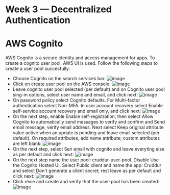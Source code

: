 # Week 3 — Decentralized Authentication

# AWS Cognito
AWS Cognito is a secure identity and access management for apps. To create a cognito user pool, AWS UI is used. Follow the following steps to create a user pool succesfully:
* Choose Cognito on the search services bar:
![image](https://user-images.githubusercontent.com/62669887/223292471-fcd06cfc-36d2-4f16-a6e1-92e5985265fe.png)
* Click on create user pool on the AWS console:
![image](https://user-images.githubusercontent.com/62669887/223292330-f3beb4cd-a664-45db-9650-03ec598f1f79.png)
* Leave cognito user pool selected (per default) and on Cognito user pool sing-in options, select user name and email, and click next:
![image](https://user-images.githubusercontent.com/62669887/223292757-4a190d29-7ac1-4296-a350-5ff8776bfbcb.png)
* On password policy select Cognito defaults. For Multi-factor authentication select Non-MFA. In user account recovery select Enable self-service account recovery and email only, and click next:
![image](https://user-images.githubusercontent.com/62669887/223293263-bb542cb2-0ec4-41a6-b30a-7c709f967a38.png)
* On the next step, enable Enable self-registration, then select Allow Cognito to automatically send messages to verify and confirm and Send email message, verify email address. Next select Keep original attribute value active when an update is pending and leave email selected (per default). On required attributes, add name attribute; custom attributes are left blank:
![image](https://user-images.githubusercontent.com/62669887/223294394-22e0df0b-9e07-4e5f-ab75-ceb7cebdd635.png)
* On the next step, select Sen email with cognito and leave everyting else as per default and click next:
![image](https://user-images.githubusercontent.com/62669887/223294850-32e46126-c086-4515-a573-2eab8948f8cb.png)
* On the next step name the user pool: cruddur-user-pool. Disable Use the Cognito Hosted UI. Select Public client and name the app: Cruddur and select Don't generate a client secret; rest leave as per default and click next:
![image](https://user-images.githubusercontent.com/62669887/223296240-ebc395a0-b65d-48ad-8ac8-b92f8a4c6942.png)
* Click revie and create and verify that the user-pool has been created:
![image](https://user-images.githubusercontent.com/62669887/223296439-6d76bb38-741b-4f7c-9326-91535b7b92a0.png)
